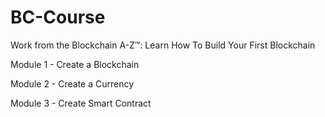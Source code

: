 # BC-Course
Work from the Blockchain A-Z™: Learn How To Build Your First Blockchain

Module 1 - Create a Blockchain

Module 2 - Create a Currency

Module 3 - Create Smart Contract
